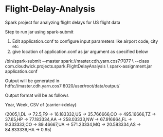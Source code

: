 # Flight-Delay-Analysis
Spark project for analyzing flight delays for US flight data

Step to run jar using spark-submit

1. Edit application.conf to configure input parameters like airport code, city etc
2. give location of application.conf as jar argument as specified below

/bin/spark-submit --master spark://master.cdh.yarn.cos7:7077 \\
--class com.cloudwick.projects.spark.FlightDelayAnalysis \\
spark-assignment.jar application.conf

Output will be generated in hdfs://master.cdh.yarn.cos7:8020/user/root/data/output/

Output format will be as follows

Year, Week, CSV of (carrier->delay)

(2005,1,DL -> 72.5,F9 -> 16.183332,US -> 35.766666,OO -> 495.16666,TZ -> 37.65,HP -> 77.183334,AA -> 258.03333,NW -> 67.916664,FL -> 9.333333,CO -> 89.46667,UA -> 571.23334,MQ -> 20.583334,AS -> 84.833336,HA -> 0.95)



